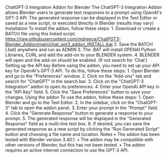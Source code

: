 ChatGPT-3 Integration Addon for Blender
The ChatGPT-3 Integration Addon allows Blender users to generate text responses to a prompt using OpenAI's GPT-3 API. The generated response can be displayed in the Text Editor or saved as a new script, or executed directly in Blender (results may vary)
Installation
To install the addon, follow these steps:
    1. Download or create a BATCH file using this linked script. https://raw.githubusercontent.com/mdreece/ChatPGT3-Blender_Addon/main/chat_gpt3_addon_INSTALL.bat
    2. Save the BATCH (.bat) anywhere and run as ADMIN
    3. The .BAT will install OPENAI Python Libraries, CURL and add the add-on to your BLENDER system. 
    4. BLENDER will open and the add-on should be enabled. (If not search for ‘Chat’)
Setting up the API key
Before using the addon, you need to set up your API key for OpenAI's GPT-3 API. To do this, follow these steps:
    1. Open Blender and go to the "Preferences" window.
    2. Click on the "Add-ons" tab and search for "ChatGPT" in the search bar.
    3. Click on the "ChatGPT-3 Integration" addon to open its preferences.
    4. Enter your OpenAI API key in the "API Key" field.
    5. Click the "Save Preferences" button to save your changes.
Using the addon
To use the addon, follow these steps:
    1. Open Blender and go to the Text Editor.
    2. In the sidebar, click on the "ChatGPT-3" tab to open the addon panel.
    3. Enter your prompt in the "Prompt" field.
    4. Click the "Generate Response" button to generate a response to your prompt.
    5. The generated response will be displayed in the "Generated Response" field as a multi-line text box.
    6. If desired, you can save the generated response as a new script by clicking the "Run Generated Script" button and choosing a file name and location.
Notes
    • The addon has been tested with Blender version 3.40.1.
    • The addon may be compatible with other versions of Blender, but this has not been tested.
    • The addon requires an active internet connection to use the GPT-3 API.
